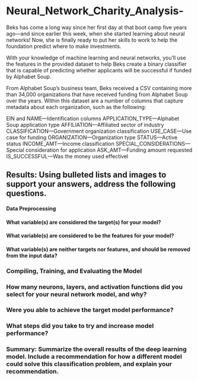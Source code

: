 
# Neural_Network_Charity_Analysis-
Beks has come a long way since her first day at that boot camp five years ago—and since earlier this week, when she started learning about neural networks! Now, she is finally ready to put her skills to work to help the foundation predict where to make investments.

With your knowledge of machine learning and neural networks, you’ll use the features in the provided dataset to help Beks create a binary classifier that is capable of predicting whether applicants will be successful if funded by Alphabet Soup.

From Alphabet Soup’s business team, Beks received a CSV containing more than 34,000 organizations that have received funding from Alphabet Soup over the years. Within this dataset are a number of columns that capture metadata about each organization, such as the following:

EIN and NAME—Identification columns APPLICATION_TYPE—Alphabet Soup application type AFFILIATION—Affiliated sector of industry CLASSIFICATION—Government organization classification USE_CASE—Use case for funding ORGANIZATION—Organization type STATUS—Active status INCOME_AMT—Income classification SPECIAL_CONSIDERATIONS—Special consideration for application ASK_AMT—Funding amount requested IS_SUCCESSFUL—Was the money used effectivel

## Results: Using bulleted lists and images to support your answers, address the following questions.

#### Data Preprocessing

#### What variable(s) are considered the target(s) for your model?


#### What variable(s) are considered to be the features for your model?


#### What variable(s) are neither targets nor features, and should be removed from the input data?


### Compiling, Training, and Evaluating the Model

### How many neurons, layers, and activation functions did you select for your neural network model, and why?

### Were you able to achieve the target model performance?


### What steps did you take to try and increase model performance?


### Summary: Summarize the overall results of the deep learning model. Include a recommendation for how a different model could solve this classification problem, and explain your recommendation.
